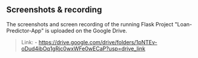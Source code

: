 ## Screenshots & recording

The screenshots and screen recording of the running Flask Project "Loan-Predictor-App" is uploaded on the Google Drive.
> Link: - https://drive.google.com/drive/folders/1pNTEv-oDud4ibOq1gRjc0wxWFe0wECaP?usp=drive_link
